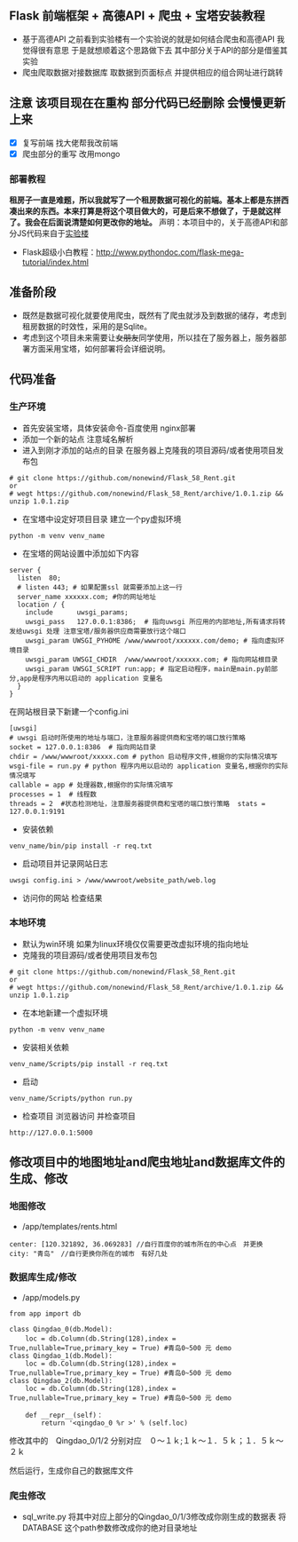 ## Flask 前端框架 + 高德API + 爬虫 + 宝塔安装教程
- 基于高德API  之前看到实验楼有一个实验说的就是如何结合爬虫和高德API 我觉得很有意思 于是就想顺着这个思路做下去 其中部分关于API的部分是借鉴其实验
- 爬虫爬取数据对接数据库  取数据到页面标点 并提供相应的组合网址进行跳转

## **注意 该项目现在在重构 部分代码已经删除 会慢慢更新上来**
- [x] 复写前端 找大佬帮我改前端
- [x] 爬虫部分的重写 改用mongo
### 部署教程
**租房子一直是难题，所以我就写了一个租房数据可视化的前端。基本上都是东拼西凑出来的东西。本来打算是将这个项目做大的，可是后来不想做了，于是就这样了。我会在后面说清楚如何更改你的地址。**
声明：本项目中的，关于高德API和部分JS代码来自于[实验楼](https://www.lanqiao.cn/courses/599)


- Flask超级小白教程：http://www.pythondoc.com/flask-mega-tutorial/index.html


## 准备阶段
- 既然是数据可视化就要使用爬虫，既然有了爬虫就涉及到数据的储存，考虑到租房数据的时效性，采用的是Sqlite。
- 考虑到这个项目未来需要让~~女朋友~~同学使用，所以挂在了服务器上，服务器部署方面采用宝塔，如何部署将会详细说明。

## 代码准备
### 生产环境
- 首先安装宝塔，具体安装命令-百度使用 nginx部署
- 添加一个新的站点 注意域名解析 
- 进入到刚才添加的站点的目录 在服务器上克隆我的项目源码/或者使用项目发布包 
```
# git clone https://github.com/nonewind/Flask_58_Rent.git
or
# wegt https://github.com/nonewind/Flask_58_Rent/archive/1.0.1.zip && unzip 1.0.1.zip
```
-  在宝塔中设定好项目目录 建立一个py虚拟环境
```
python -m venv venv_name
```
- 在宝塔的网站设置中添加如下内容
```
server {
  listen  80; 
  # listen 443; # 如果配置ssl 就需要添加上这一行
  server_name xxxxxx.com; #你的网址地址
  location / {
    include      uwsgi_params;
    uwsgi_pass   127.0.0.1:8386;  # 指向uwsgi 所应用的内部地址,所有请求将转发给uwsgi 处理 注意宝塔/服务器供应商需要放行这个端口
    uwsgi_param UWSGI_PYHOME /www/wwwroot/xxxxxx.com/demo; # 指向虚拟环境目录
    uwsgi_param UWSGI_CHDIR  /www/wwwroot/xxxxxx.com; # 指向网站根目录
    uwsgi_param UWSGI_SCRIPT run:app; # 指定启动程序，main是main.py前部分,app是程序内用以启动的 application 变量名
  }
}
```
在网站根目录下新建一个config.ini
```
[uwsgi]  
# uwsgi 启动时所使用的地址与端口，注意服务器提供商和宝塔的端口放行策略  
socket = 127.0.0.1:8386  # 指向网站目录  
chdir = /www/wwwroot/xxxxx.com # python 启动程序文件,根据你的实际情况填写  
wsgi-file = run.py # python 程序内用以启动的 application 变量名,根据你的实际情况填写  
callable = app # 处理器数,根据你的实际情况填写  
processes = 1  # 线程数  
threads = 2  #状态检测地址，注意服务器提供商和宝塔的端口放行策略  stats = 127.0.0.1:9191
```
- 安装依赖
```
venv_name/bin/pip install -r req.txt
```
- 启动项目并记录网站日志
```
uwsgi config.ini > /www/wwwroot/website_path/web.log
```
- 访问你的网站 检查结果
### 本地环境
- 默认为win环境 如果为linux环境仅仅需要更改虚拟环境的指向地址
- 克隆我的项目源码/或者使用项目发布包 
```
# git clone https://github.com/nonewind/Flask_58_Rent.git
or
# wegt https://github.com/nonewind/Flask_58_Rent/archive/1.0.1.zip && unzip 1.0.1.zip
```
- 在本地新建一个虚拟环境
```
python -m venv venv_name
```
- 安装相关依赖
```
venv_name/Scripts/pip install -r req.txt
```
- 启动
```
venv_name/Scripts/python run.py
```
- 检查项目
浏览器访问 并检查项目
```
http://127.0.0.1:5000
```

## 修改项目中的地图地址and爬虫地址and数据库文件的生成、修改
### 地图修改
- /app/templates/rents.html
```
center: [120.321892, 36.069283] //自行百度你的城市所在的中心点　并更换
city: "青岛"　//自行更换你所在的城市　有好几处
```
### 数据库生成/修改
- /app/models.py
```
from app import db

class Qingdao_0(db.Model):
    loc = db.Column(db.String(128),index =　True,nullable=True,primary_key = True) #青岛0~500 元 demo
class Qingdao_1(db.Model):
    loc = db.Column(db.String(128),index = True,nullable=True,primary_key = True) #青岛0~500 元 demo
class Qingdao_2(db.Model):
    loc = db.Column(db.String(128),index = True,nullable=True,primary_key = True) #青岛0~500 元 demo

    def __repr__(self)：
        return '<qingdao_0 %r >' % (self.loc)
```
修改其中的　Qingdao_0/1/2 分别对应　０～１ｋ;１ｋ～１．５ｋ；１．５ｋ～２ｋ

然后运行，生成你自己的数据库文件

### 爬虫修改
- sql_write.py
将其中对应上部分的Qingdao_0/1/3修改成你刚生成的数据表
将DATABASE 这个path参数修改成你的绝对目录地址

